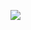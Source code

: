 ![](https://www.plantuml.com/plantuml/png/bL1DImCn4BtdLmmzjM0l_eA2A48FYk9v6R9J4yXiGZuMfVZVZRDBir2fTY_pU6_Vl3VPfOmn5tOgs-m8xZ-GGvt-02_aC5i_mAisnAYKiJs1jb4xKeg6QlY4rLkYk09CK18S5THl_RpVtC3wOR-f7CNEza9ljp86P1AGIZnXVAT9BDnfZ9DXHDS5YeBrEDukjyXsNLBst1A4zDM2sGlvrMe-pRHKzU6iQlFzh-wbCilSkvcMN7t-HiruJJ0nMjV-ldpwOs7RsuETInXUT00pYx_cTqPWY5R_UR0FLJr2IHFw0RgaXfegI3VTXvDkMErew0kxRm00)
